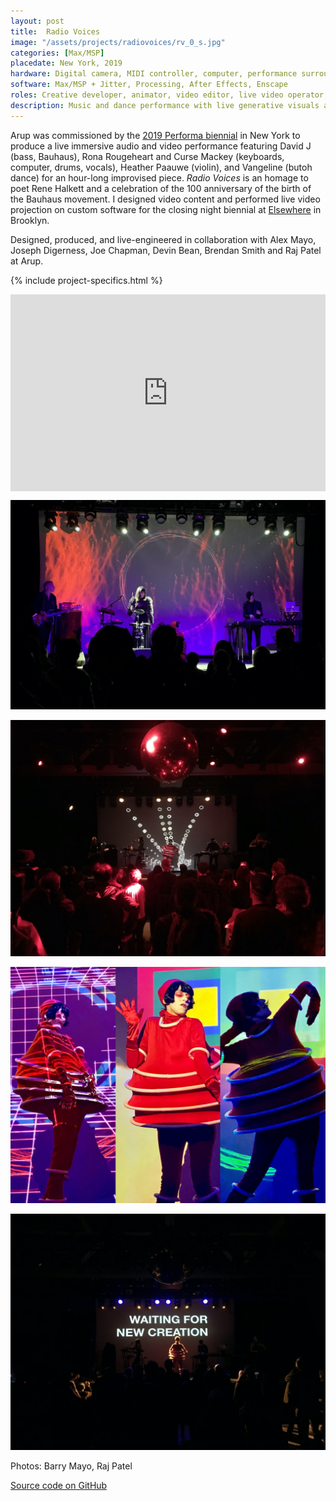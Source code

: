 ```yaml
---
layout: post
title:  Radio Voices
image: "/assets/projects/radiovoices/rv_0_s.jpg"
categories: [Max/MSP]
placedate: New York, 2019
hardware: Digital camera, MIDI controller, computer, performance surround audio and video system
software: Max/MSP + Jitter, Processing, After Effects, Enscape
roles: Creative developer, animator, video editor, live video operator, producer
description: Music and dance performance with live generative visuals and surround sound
---
```


<div class="project-narrative">
<p>Arup was commissioned by the <a href="http://performa19.org/tickets/david-j">2019 Performa biennial</a> in New York to produce a live immersive audio and video performance featuring David J (bass, Bauhaus), Rona Rougeheart and Curse Mackey (keyboards, computer, drums, vocals), Heather Paauwe (violin), and Vangeline (butoh dance) for an hour-long improvised piece. <i>Radio Voices</i> is an homage to poet Rene Halkett and a celebration of the 100 anniversary of the birth of the Bauhaus movement. I designed video content and performed live video projection on custom software for the closing night biennial at <a href="https://www.elsewherebrooklyn.com/events/2019-11-24-david-j-of-bauhaus-and-comrades-perform-for-performa-19-grand-finale/">Elsewhere</a> in Brooklyn. </p>

<p>Designed, produced, and live-engineered in collaboration with Alex Mayo, Joseph Digerness, Joe Chapman, Devin Bean, Brendan Smith and Raj Patel at Arup.</p>
</div>

{% include project-specifics.html %}

<div class="project-media">
<div class="video-container" style="padding:62.5% 0 0 0;position:relative;"><iframe src="https://player.vimeo.com/video/436611686?byline=0&portrait=0" style="position:absolute;top:0;left:0;width:100%;height:100%;" frameborder="0" allow="autoplay; fullscreen" allowfullscreen></iframe></div>

<p><img src="/assets/projects/radiovoices/rv_1.jpg"></p>
<p><img src="/assets/projects/radiovoices/rv_2.jpg"></p>
<p><img src="/assets/projects/radiovoices/rv_4.jpg"></p>
<p><img src="/assets/projects/radiovoices/rv_3.jpg"></p>

<p class="inline-descr">Photos: Barry Mayo, Raj Patel</p>

<p><a href="https://github.com/leo-nerd/Radio-Voices-visuals">Source code on GitHub</a></p>
</div>